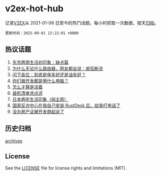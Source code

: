 # v2ex-hot-hub

 记录[V2EX](https://www.v2ex.com/)从 2021-01-06 日至今的热门话题。每小时抓取一次数据，按天[归档](archives)。

`更新时间：2025-09-01 12:22:01 +0800`

## 热议话题

1. [东京两周生活初印象：缺点篇](https://www.v2ex.com/t/1156053)
1. [为什么无论什么路由器，网友都会说：疯狂断流](https://www.v2ex.com/t/1156081)
1. [问下各位：到底是电车好还是油车好？](https://www.v2ex.com/t/1156084)
1. [你们做开发都是用什么电脑？](https://www.v2ex.com/t/1156151)
1. [怎么才算是活着](https://www.v2ex.com/t/1156159)
1. [装机清单求点评](https://www.v2ex.com/t/1156133)
1. [日本两年生活印象（纯主观）](https://www.v2ex.com/t/1156144)
1. [国家反诈中心在我自己安装 RustDesk 后，给我打电话了](https://www.v2ex.com/t/1156175)
1. [没办房产证被开发商起诉了](https://www.v2ex.com/t/1156136)

## 历史归档

[archives](archives)

## License

See the [LICENSE](LICENSE) file for license rights and limitations (MIT).
